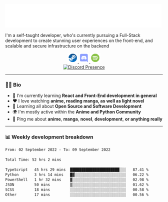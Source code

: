 <img src="assets/wave.svg" alt=":wave:" />

I'm a self-taught developer, who's currently pursuing a Full-Stack development to create stunning user experiences on the front-end, and scalable and secure infrastructure on the backend

<div align="center">
   <a href="https://steamcommunity.com/id/ccrsxx/" target="_blank" rel="nofollow">
      <img src="assets/steam.svg" alt="Steam" width="32">
   </a>
   <a href="https://discord.com/users/414304208649453568" target="_blank" rel="nofollow">
      <img src="assets/discord.svg" alt="Discord" width="32">
   </a>
   <a href="https://open.spotify.com/user/hx41leoaiivias96yeui561sz" target="_blank" rel="nofollow">
      <img src="assets/spotify.svg" alt="Spotify" width="32">
   </a>
</div>

<div align="center">
   <a href="https://discord.com/users/414304208649453568" target="_blank" rel="nofollow">
      <img src="https://lanyard-profile-readme.vercel.app/api/414304208649453568?idleMessage=Probably%20doing%20something%20else..." alt="Discord Presence" align="center">
   </a>
</div>

---

### 🧑‍💻 Bio

- 📖 I'm currently learning **React and Front-End development in general**
- ❤️ I love watching **anime, reading manga, as well as light novel**
- 🌱 Learning all about **Open Source and Software Development**
- 🌍 I'm mostly active within the **Anime and Python Community**
- 💬 Ping me about **anime**, **manga**, **novel**, **development**, **or anything really**

---

### 📊 Weekly development breakdown

<!--START_SECTION:waka-->

```text
From: 02 September 2022 - To: 09 September 2022

Total Time: 52 hrs 2 mins

TypeScript   45 hrs 29 mins  ██████████████████████░░░   87.41 %
Python       3 hrs 14 mins   █▓░░░░░░░░░░░░░░░░░░░░░░░   06.22 %
PowerShell   1 hr 32 mins    ▓░░░░░░░░░░░░░░░░░░░░░░░░   02.98 %
JSON         50 mins         ▒░░░░░░░░░░░░░░░░░░░░░░░░   01.62 %
SCSS         18 mins         ░░░░░░░░░░░░░░░░░░░░░░░░░   00.58 %
Other        17 mins         ░░░░░░░░░░░░░░░░░░░░░░░░░   00.56 %
```

<!--END_SECTION:waka-->
